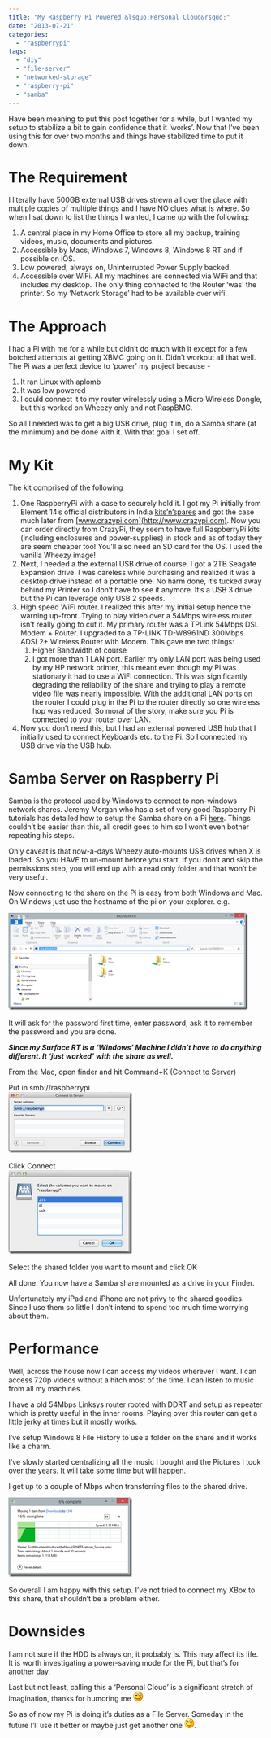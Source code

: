 ```yaml
---
title: "My Raspberry Pi Powered &lsquo;Personal Cloud&rsquo;"
date: "2013-07-21"
categories: 
  - "raspberrypi"
tags: 
  - "diy"
  - "file-server"
  - "networked-storage"
  - "raspberry-pi"
  - "samba"
---
```


Have been meaning to put this post together for a while, but I wanted my setup to stabilize a bit to gain confidence that it ‘works’. Now that I’ve been using this for over two months and things have stabilized time to put it down.

# The Requirement

I literally have 500GB external USB drives strewn all over the place with multiple copies of multiple things and I have NO clues what is where. So when I sat down to list the things I wanted, I came up with the following:

1. A central place in my Home Office to store all my backup, training videos, music, documents and pictures.
2. Accessible by Macs, Windows 7, Windows 8, Windows 8 RT and if possible on iOS.
3. Low powered, always on, Uninterrupted Power Supply backed.
4. Accessible over WiFi. All my machines are connected via WiFi and that includes my desktop. The only thing connected to the Router ‘was’ the printer. So my ‘Network Storage’ had to be available over wifi.

# The Approach

I had a Pi with me for a while but didn’t do much with it except for a few botched attempts at getting XBMC going on it. Didn’t workout all that well. The Pi was a perfect device to ‘power’ my project because -

1. It ran Linux with aplomb
2. It was low powered
3. I could connect it to my router wirelessly using a Micro Wireless Dongle, but this worked on Wheezy only and not RaspBMC.

So all I needed was to get a big USB drive, plug it in, do a Samba share (at the minimum) and be done with it. With that goal I set off.

# My Kit

The kit comprised of the following

1. One RaspberryPi with a case to securely hold it. I got my Pi initially from Element 14’s official distributors in India [kits’n’spares](http://kitsnspares.com/user1/buyproduct.asp?id=79) and got the case much later from [www.crazypi.com](http://www.crazypi.com). Now you can order directly from CrazyPi, they seem to have full RaspberryPi kits (including enclosures and power-supplies) in stock and as of today they are seem cheaper too! You’ll also need an SD card for the OS. I used the vanilla Wheezy image!
2. Next, I needed a the external USB drive of course. I got a 2TB Seagate Expansion drive. I was careless while purchasing and realized it was a desktop drive instead of a portable one. No harm done, it’s tucked away behind my Printer so I don’t have to see it anymore. It’s a USB 3 drive but the Pi can leverage only USB 2 speeds.
3. High speed WiFi router. I realized this after my initial setup hence the warning up-front. Trying to play video over a 54Mbps wireless router isn’t really going to cut it. My primary router was a TPLink 54Mbps DSL Modem + Router. I upgraded to a TP-LINK TD-W8961ND 300Mbps ADSL2+ Wireless Router with Modem. This gave me two things:
    1. Higher Bandwidth of course
    2. I got more than 1 LAN port. Earlier my only LAN port was being used by my HP network printer, this meant even though my Pi was stationary it had to use a WiFi connection. This was significantly degrading the reliability of the share and trying to play a remote video file was nearly impossible. With the additional LAN ports on the router I could plug in the Pi to the router directly so one wireless hop was reduced. So moral of the story, make sure you Pi is connected to your router over LAN.
4. Now you don’t need this, but I had an external powered USB hub that I initially used to connect Keyboards etc. to the Pi. So I connected my USB drive via the USB hub.

# Samba Server on Raspberry Pi

Samba is the protocol used by Windows to connect to non-windows network shares. Jeremy Morgan who has a set of very good Raspberry Pi tutorials has detailed how to setup the Samba share on a Pi [here](http://www.jeremymorgan.com/tutorials/raspberry-pi/how-to-raspberry-pi-file-server/ "How to setup Raspberry Pi as a file server"). Things couldn’t be easier than this, all credit goes to him so I won’t even bother repeating his steps.

Only caveat is that now-a-days Wheezy auto-mounts USB drives when X is loaded. So you HAVE to un-mount before you start. If you don’t and skip the permissions step, you will end up with a read only folder and that won’t be very useful.

Now connecting to the share on the Pi is easy from both Windows and Mac. On Windows just use the hostname of the pi on your explorer. e.g.

[![image](images/image_thumb8.png "image")](/images/blog/2013/07/images/blog/image8.png)

It will ask for the password first time, enter password, ask it to remember the password and you are done.

**_Since my Surface RT is a ‘Windows’ Machine I didn’t have to do anything different. It ‘just worked’ with the share as well._**

From the Mac, open finder and hit Command+K (Connect to Server)

Put in smb://raspberrypi  
[![Screen Shot 2013-07-21 at 6.43.10 AM](images/screen-shot-2013-07-21-at-6-43-10-am_thumb.png "Screen Shot 2013-07-21 at 6.43.10 AM")](/images/blog/2013/07/screen-shot-2013-07-21-at-6-43-10-am.png)

Click Connect  
[![Screen Shot 2013-07-21 at 6.44.08 AM](images/screen-shot-2013-07-21-at-6-44-08-am_thumb.png "Screen Shot 2013-07-21 at 6.44.08 AM")](/images/blog/2013/07/screen-shot-2013-07-21-at-6-44-08-am.png)

Select the shared folder you want to mount and click OK

All done. You now have a Samba share mounted as a drive in your Finder.

Unfortunately my iPad and iPhone are not privy to the shared goodies. Since I use them so little I don’t intend to spend too much time worrying about them.

# Performance

Well, across the house now I can access my videos wherever I want. I can access 720p videos without a hitch most of the time. I can listen to music from all my machines.

I have a old 54Mbps Linksys router rooted with DDRT and setup as repeater which is pretty useful in the inner rooms. Playing over this router can get a little jerky at times but it mostly works.

I’ve setup Windows 8 File History to use a folder on the share and it works like a charm.

I’ve slowly started centralizing all the music I bought and the Pictures I took over the years. It will take some time but will happen.

I get up to a couple of Mbps when transferring files to the shared drive.

[![image](images/image_thumb9.png "image")](/images/blog/2013/07/images/blog/image9.png)

So overall I am happy with this setup. I’ve not tried to connect my XBox to this share, that shouldn’t be a problem either.

# Downsides

I am not sure if the HDD is always on, it probably is. This may affect its life. It is worth investigating a power-saving mode for the Pi, but that’s for another day.

Last but not least, calling this a ‘Personal Cloud’ is a significant stretch of imagination, thanks for humoring me ![Smile](images/wlemoticon-smile1.png).

So as of now my Pi is doing it’s duties as a File Server. Someday in the future I’ll use it better or maybe just get another one ![Winking smile](images/wlemoticon-winkingsmile2.png).

